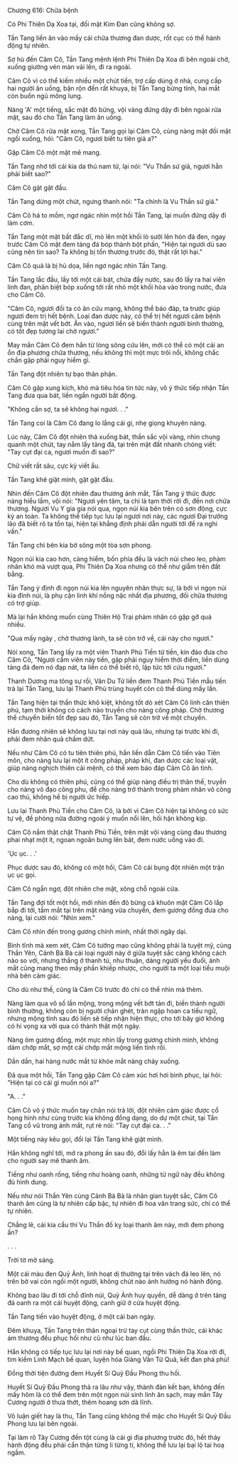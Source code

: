 




Chương 616: Chữa bệnh


Có Phi Thiên Dạ Xoa tại, đối mặt Kim Đan cũng không sợ.

Tần Tang liền ăn vào mấy cái chữa thương đan dược, rốt cục có thể hành động tự nhiên.

Sợ hù đến Câm Cô, Tần Tang mệnh lệnh Phi Thiên Dạ Xoa đi bên ngoài chờ, xuống giường vén màn vải lên, đi ra ngoài.

Câm Cô vì có thể kiếm nhiều một chút tiền, trợ cấp dùng ở nhà, cung cấp hai người ăn uống, bận rộn đến rất khuya, bị Tần Tang bừng tỉnh, hai mắt còn buồn ngủ mông lung.

Nàng 'A' một tiếng, sắc mặt đỏ bừng, vội vàng đứng dậy đi bên ngoài rửa mặt, sau đó cho Tần Tang làm ăn uống.

Chờ Câm Cô rửa mặt xong, Tần Tang gọi lại Câm Cô, cùng nàng mặt đối mặt ngồi xuống, hỏi: "Câm Cô, ngươi biết tu tiên giả a?"

Gặp Câm Cô một mặt mê mang.

Tần Tang nhớ tới cái kia da thú nam tử, lại nói: "Vu Thần sứ giả, ngươi hẳn phải biết sao?"

Câm Cô gật gật đầu.

Tần Tang dừng một chút, ngưng thanh nói: "Ta chính là Vu Thần sứ giả."

Câm Cô há to mồm, ngơ ngác nhìn một hồi Tần Tang, lại muốn đứng dậy đi làm cơm.

Tần Tang một mặt bất đắc dĩ, mò lên một khối lò sưởi lên hòn đá đen, ngay trước Câm Cô mặt đem tảng đá bóp thành bột phấn, "Hiện tại ngươi dù sao cũng nên tin sao? Ta không bị tổn thương trước đó, thật rất lợi hại."

Câm Cô quả là bị hù dọa, liền ngơ ngác nhìn Tần Tang.

Tần Tang lắc đầu, lấy tới một cái bát, chứa đầy nước, sau đó lấy ra hai viên linh đan, phân biệt bóp xuống tới rất nhỏ một khối hòa vào trong nước, đưa cho Câm Cô.

"Câm Cô, ngươi đối ta có ân cứu mạng, không thể báo đáp, ta trước giúp ngươi đem trị hết bệnh. Loại đan dược này, có thể trị hết ngươi câm bệnh cùng trên mặt vết bớt. Ăn vào, ngươi liền sẽ biến thành người bình thường, có tốt đẹp tương lai chờ ngươi."

May mắn Câm Cô đem hắn từ lòng sông cứu lên, mới có thể có một cái an ổn địa phương chữa thương, nếu không thì một mực trôi nổi, không chắc chắn gặp phải nguy hiểm gì.

Tần Tang đột nhiên tự bạo thân phận.

Câm Cô gặp xung kích, khó mà tiêu hóa tin tức này, vô ý thức tiếp nhận Tần Tang đưa qua bát, liền ngẩn người bất động.

"Không cần sợ, ta sẽ không hại ngươi. . ."

Tần Tang coi là Câm Cô đang lo lắng cái gì, nhẹ giọng khuyên nàng.

Lúc này, Câm Cô đột nhiên thả xuống bát, thần sắc vội vàng, nhìn chung quanh một chút, tay nắm lấy tảng đá, tại trên mặt đất nhanh chóng viết: "Tay cụt đại ca, ngươi muốn đi sao?"

Chữ viết rất sâu, cực kỳ viết ẩu.

Tần Tang khẽ giật mình, gật gật đầu.

Nhìn đến Câm Cô đột nhiên đau thương ánh mắt, Tần Tang ý thức được nàng hiểu lầm, vội nói: "Ngươi yên tâm, ta chỉ là tạm thời rời đi, đến nơi chữa thương. Ngươi Vu Y gia gia nói qua, ngọn núi kia bên trên có sơn động, cực kỳ an toàn. Ta không thể tiếp tục lưu lại ngươi nơi này, các ngươi Đại trưởng lão đã biết rõ ta tồn tại, hiện tại khẳng định phải dẫn người tới đề ra nghi vấn."

Tần Tang chỉ bên kia bờ sông một tòa sơn phong.

Ngọn núi kia cao hơn, càng hiểm, bốn phía đều là vách núi cheo leo, phàm nhân khó mà vượt qua, Phi Thiên Dạ Xoa nhưng có thể như giẫm trên đất bằng.

Tần Tang ý định đi ngọn núi kia lên nguyên nhân thực sự, là bởi vì ngọn núi kia đỉnh núi, là phụ cận linh khí nồng nặc nhất địa phương, đối chữa thương có trợ giúp.

Mà lại hắn không muốn cùng Thiên Hộ Trại phàm nhân có gặp gỡ quá nhiều.

"Qua mấy ngày , chờ thương lành, ta sẽ còn trở về, cái này cho ngươi."

Nói xong, Tần Tang lấy ra một viên Thanh Phù Tiền tử tiền, kín đáo đưa cho Câm Cô, "Ngươi cầm viên này tiền, gặp phải nguy hiểm thời điểm, liền dùng tảng đá đem nó đạp nát, ta liền có thể biết rõ, lập tức tới cứu ngươi."

Thanh Dương ma tông sự rồi, Vân Du Tử liền đem Thanh Phù Tiền mẫu tiền trả lại Tần Tang, lưu lại Thanh Phù trùng huyết còn có thể dùng mấy lần.

Tần Tang hiện tại thần thức khô kiệt, không tốt dò xét Câm Cô linh căn thiên phú, tạm thời không có cách nào truyền cho nàng công pháp. Chờ thương thế chuyển biến tốt đẹp sau đó, Tần Tang sẽ còn trở về một chuyến.

Hắn đương nhiên sẽ không lưu tại nơi này quá lâu, nhưng tại trước khi đi, phải đem nhân quả chấm dứt.

Nếu như Câm Cô có tu tiên thiên phú, hắn liền dẫn Câm Cô tiến vào Tiên môn, cho nàng lưu lại một ít công pháp, pháp khí, đan dược các loại vật, giúp nàng nghịch thiên cải mệnh, có thể xem báo đáp Câm Cô ân tình.

Cho dù không có thiên phú, cũng có thể giúp nàng điều trị thân thể, truyền cho nàng võ đạo công phu, để cho nàng trở thành trong phàm nhân võ công cao thủ, không hề bị người ức hiếp.

Lưu lại Thanh Phù Tiền cho Câm Cô, là bởi vì Câm Cô hiện tại không có sức tự vệ, đề phòng nửa đường ngoài ý muốn nổi lên, hối hận không kịp.

Câm Cô nắm thật chặt Thanh Phù Tiền, trên mặt vội vàng cùng đau thương phai nhạt một ít, ngoan ngoãn bưng lên bát, đem nước uống vào đi.

'Ục ục. . .'

Phục dược sau đó, không có một hồi, Câm Cô cái bụng đột nhiên một trận ục ục gọi.

Câm Cô ngẩn ngơ, đột nhiên che mặt, xông chỗ ngoài cửa.

Tần Tang đợi tốt một hồi, mới nhìn đến đỏ bừng cả khuôn mặt Câm Cô lắp bắp đi tới, tầm mắt tại trên mặt nàng vừa chuyển, đem gương đồng đưa cho nàng, lại cười nói: "Nhìn xem."

Câm Cô nhìn đến trong gương chính mình, nhất thời ngây dại.

Bình tĩnh mà xem xét, Câm Cô tướng mạo cũng không phải là tuyệt mỹ, cùng Thần Yên, Cảnh Bà Bà cái loại người này ở giữa tuyệt sắc càng không cách nào so với, nhưng thắng ở thanh tú, nhu thuận, dáng người yếu đuối, ánh mắt cũng mang theo mấy phần khiếp nhược, cho người ta một loại tiểu muội nhà bên cảm giác.

Cho dù như thế, cũng là Câm Cô trước đó chỉ có thể nhìn mà thèm.

Nàng làm qua vô số lần mộng, trong mộng vết bớt tản đi, biến thành người bình thường, không còn bị người chán ghét, tràn ngập hoan ca tiếu ngữ, nhưng mộng tỉnh sau đó liền sẽ tiếp nhận hiện thực, cho tới bây giờ không có hi vọng xa vời qua có thành thật một ngày.

Nàng ôm gương đồng, một mực nhìn lấy trong gương chính mình, không dám chớp mắt, sợ một cái chớp mắt mộng liền tỉnh rồi.

Dần dần, hai hàng nước mắt từ khóe mắt nàng chảy xuống.

Đã qua một hồi, Tần Tang gặp Câm Cô cảm xúc hơi hơi bình phục, lại hỏi: "Hiện tại có cái gì muốn nói a?"

"A. . ."

Câm Cô vô ý thức muốn tay chân nói trả lời, đột nhiên cảm giác được cổ họng hình như cùng trước kia không đồng dạng, do dự một chút, tại Tần Tang cổ vũ trong ánh mắt, rụt rè nói: "Tay cụt đại ca. . ."

Một tiếng này kêu gọi, đổi lại Tần Tang khẽ giật mình.

Hắn không nghĩ tới, mở ra phong ấn sau đó, đổi lấy hẳn là êm tai đến làm cho người say mê thanh âm.

Tiếng như oanh rống, tiếng như hoàng oanh, những từ ngữ này đều không đủ hình dung.

Nếu như nói Thần Yên cùng Cảnh Bà Bà là nhân gian tuyệt sắc, Câm Cô thanh âm cũng là tự nhiên cấp bậc, tự nhiên đi hoa văn trang sức, chỉ có thể tự nhiên.

Chẳng lẽ, cái kia cẩu thí Vu Thần đố kỵ loại thanh âm này, mới đem phong ấn?

. . .

Trời tờ mờ sáng.

Một cái màu đen Quỷ Ảnh, linh hoạt dị thường tại trên vách đá leo lên, nó trên bờ vai còn ngồi một người, không chút nào ảnh hưởng nó hành động.

Không bao lâu đi tới chỗ đỉnh núi, Quỷ Ảnh huy quyền, dễ dàng ở trên tảng đá oanh ra một cái huyệt động, canh giữ ở cửa huyệt động.

Tần Tang tiến vào huyệt động, ở một cái ban ngày.

Đêm khuya, Tần Tang trên thân ngoại trừ tay cụt cùng thần thức, cái khác ám thương đều phục hồi như cũ như lúc ban đầu.

Hắn không có tiếp tục lưu lại nơi này bế quan, ngồi Phi Thiên Dạ Xoa rời đi, tìm kiếm Linh Mạch bế quan, luyện hóa Giáng Vân Tử Quả, kết đan phá phù!

Đồng thời tiện đường đem Huyết Sí Quỷ Đầu Phong thu hồi.

Huyết Sí Quỷ Đầu Phong thả ra lâu như vậy, thành đàn kết bạn, không đến mấy hôm là có thể đem trên một ngọn núi sinh linh ăn sạch, may mắn Tây Cương người ở thưa thớt, thêm hoang sơn dã lĩnh.

Vô luận giết hay là thu, Tần Tang cũng không thể mặc cho Huyết Sí Quỷ Đầu Phong lưu lại bên ngoài.

Tại làm rõ Tây Cương đến tột cùng là cái gì địa phương trước đó, hết thảy hành động đều phải cẩn thận từng li từng tí, không thể lưu lại bại lộ tai hoạ ngầm.




